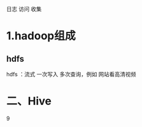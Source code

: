 

日志 访问  收集 

# 1.hadoop组成

## hdfs

hdfs ：流式  一次写入 多次查询，例如 网站看高清视频





# 二、Hive









































9